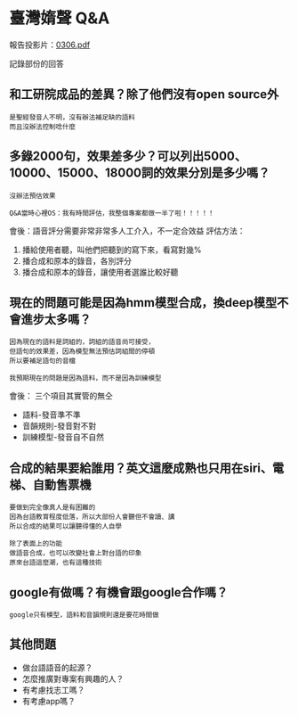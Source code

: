 # 臺灣媠聲 Q&A
報告投影片：[0306.pdf](https://github.com/i3thuan5/tai5uan5sui2siann1/blob/master/0306.pdf)

記錄部份的回答

## 和工研院成品的差異？除了他們沒有open source外
```
是聖經發音人不明，沒有辦法補足缺的語料
而且沒辦法控制唸什麼
```

## 多錄2000句，效果差多少？可以列出5000、10000、15000、18000詞的效果分別是多少嗎？
```
沒辦法預估效果

Q&A當時心裡OS：我有時間評估，我整個專案都做一半了啦！！！！！
```
會後：語音評分需要非常非常多人工介入，不一定合效益
評估方法：
1. 播給使用者聽，叫他們把聽到的寫下來，看寫對幾%
2. 播合成和原本的錄音，各別評分
3. 播合成和原本的錄音，讓使用者選誰比較好聽

## 現在的問題可能是因為hmm模型合成，換deep模型不會進步太多嗎？
```
因為現在的語料是詞組的，詞組的語音尚可接受，
但語句的效果差，因為模型無法預估詞組間的停頓
所以要補足語句的音檔

我預期現在的問題是因為語料，而不是因為訓練模型
```
會後：
三个項目其實管的無仝
* 語料-發音準不準
* 音韻規則-發音對不對
* 訓練模型-發音自不自然

## 合成的結果要給誰用？英文這麼成熟也只用在siri、電梯、自動售票機
```
要做到完全像真人是有困難的
因為台語教育程度低落，所以大部份人會聽但不會讀、講
所以合成的結果可以讓聽得懂的人自學

除了表面上的功能
做語音合成，也可以改變社會上對台語的印象
原來台語這麼潮，也有這種技術
```

## google有做嗎？有機會跟google合作嗎？
```
google只有模型，語料和音韻規則還是要花時間做
```

## 其他問題
* 做台語語音的起源？
* 怎麼推廣對專案有興趣的人？
* 有考慮找志工嗎？
* 有考慮app嗎？
